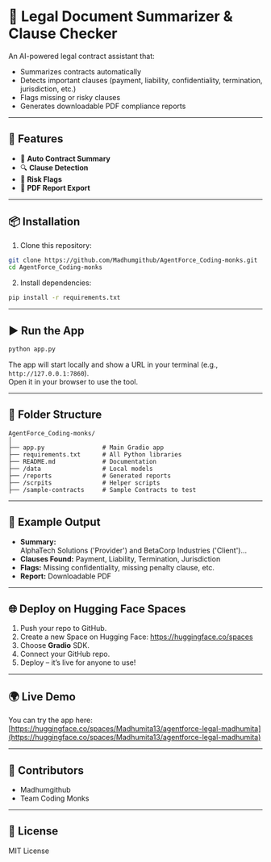 # 📝 Legal Document Summarizer & Clause Checker

An AI-powered legal contract assistant that:
- Summarizes contracts automatically
- Detects important clauses (payment, liability, confidentiality, termination, jurisdiction, etc.)
- Flags missing or risky clauses
- Generates downloadable PDF compliance reports

---

## 🚀 Features
- 📄 **Auto Contract Summary**
- 🔍 **Clause Detection**
- 🚩 **Risk Flags**
- 📑 **PDF Report Export**

---

## 📦 Installation

1. Clone this repository:
```bash
git clone https://github.com/Madhumgithub/AgentForce_Coding-monks.git
cd AgentForce_Coding-monks
```

2. Install dependencies:
```bash
pip install -r requirements.txt
```

---

## ▶️ Run the App

```bash
python app.py
```

The app will start locally and show a URL in your terminal (e.g., `http://127.0.0.1:7860`).  
Open it in your browser to use the tool.

---

## 📂 Folder Structure
```
AgentForce_Coding-monks/
│
├── app.py                # Main Gradio app
├── requirements.txt      # All Python libraries
├── README.md             # Documentation
├── /data                 # Local models
├── /reports              # Generated reports
├── /scrpits              # Helper scripts 
├── /sample-contracts     # Sample Contracts to test                
```

---

## 📄 Example Output

- **Summary:**  
  AlphaTech Solutions ('Provider') and BetaCorp Industries ('Client')...  
- **Clauses Found:** Payment, Liability, Termination, Jurisdiction  
- **Flags:** Missing confidentiality, missing penalty clause, etc.  
- **Report:** Downloadable PDF

---

## 🌐 Deploy on Hugging Face Spaces

1. Push your repo to GitHub.  
2. Create a new Space on Hugging Face: https://huggingface.co/spaces  
3. Choose **Gradio** SDK.  
4. Connect your GitHub repo.  
5. Deploy – it’s live for anyone to use!

---

## 🌍 Live Demo
You can try the app here: [https://huggingface.co/spaces/Madhumita13/agentforce-legal-madhumita](https://huggingface.co/spaces/Madhumita13/agentforce-legal-madhumita)

---

## 👥 Contributors
- Madhumgithub
- Team Coding Monks

---

## 📜 License
MIT License

